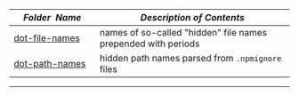 |&nbsp;&nbsp;&nbsp;&nbsp;_Folder&nbsp;&nbsp;Name_&nbsp;&nbsp;&nbsp;&nbsp;| _Description of Contents_
|:----------------|--------------------------------------------------------------------------------------------------------------------------------------------------------
| [dot-file-names](dot-file-names.txt) |  names of so-called "hidden" file names prepended with periods 
| [dot-path-names](dot-path-names.txt) |  hidden path names parsed from `.npmignore` files

* * *

